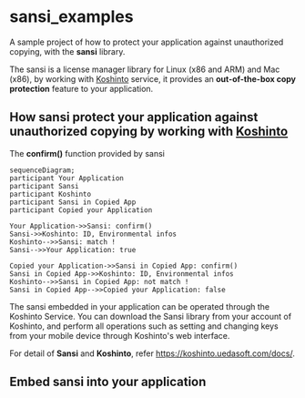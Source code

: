 # sansi_examples

A sample project of how to protect your application against unauthorized copying, with the **sansi** library.

The sansi is a license manager library for Linux (x86 and ARM) and Mac (x86), by working with [Koshinto](https://koshinto.uedasoft.com/docs/) service, it provides an **out-of-the-box copy protection** feature to your application.

## How sansi protect your application against unauthorized copying by working with [Koshinto](https://koshinto.uedasoft.com/docs/)
The **confirm()** function provided by sansi 

```mermaid
sequenceDiagram;
participant Your Application
participant Sansi
participant Koshinto
participant Sansi in Copied App
participant Copied your Application

Your Application->>Sansi: confirm()
Sansi->>Koshinto: ID, Environmental infos
Koshinto-->>Sansi: match !
Sansi-->>Your Application: true

Copied your Application->>Sansi in Copied App: confirm()
Sansi in Copied App->>Koshinto: ID, Environmental infos
Koshinto-->>Sansi in Copied App: not match !
Sansi in Copied App-->>Copied your Application: false
```

The sansi embedded in your application can be operated through the Koshinto Service. You can download the Sansi library from your account of Koshinto, and perform all operations such as setting and changing keys from your mobile device through Koshinto's web interface.

For detail of **Sansi** and **Koshinto**, refer https://koshinto.uedasoft.com/docs/.

## Embed sansi into your application
